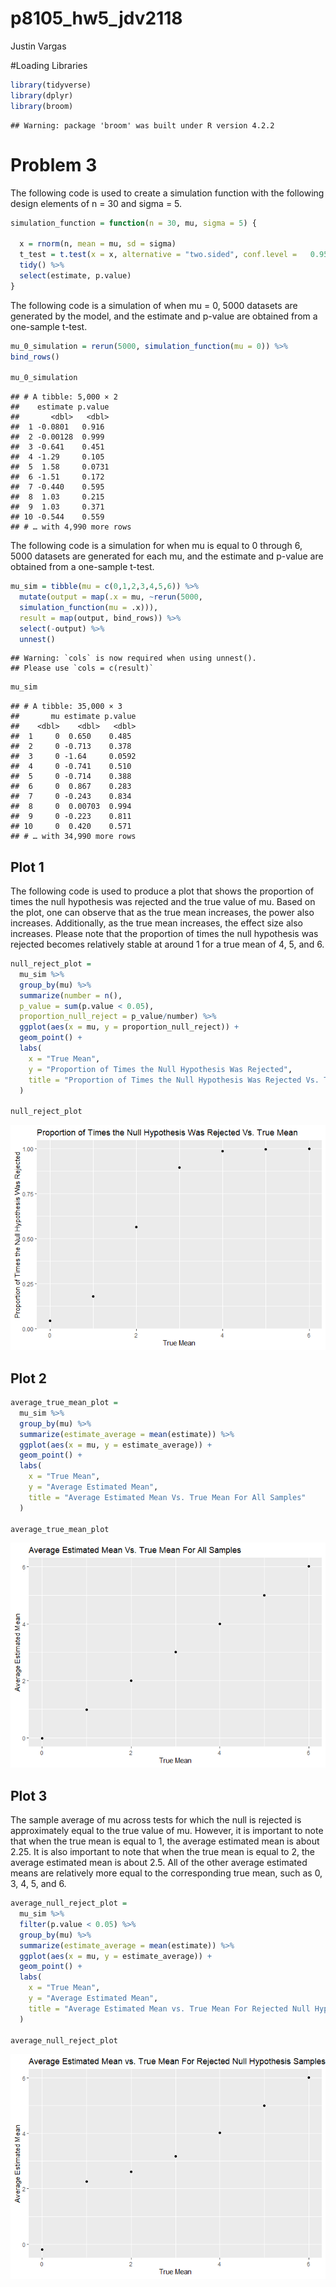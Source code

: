 p8105_hw5_jdv2118
================
Justin Vargas

\#Loading Libraries

``` r
library(tidyverse)
library(dplyr)
library(broom)
```

    ## Warning: package 'broom' was built under R version 4.2.2

# Problem 3

The following code is used to create a simulation function with the
following design elements of n = 30 and sigma = 5.

``` r
simulation_function = function(n = 30, mu, sigma = 5) {
  
  x = rnorm(n, mean = mu, sd = sigma)
  t_test = t.test(x = x, alternative = "two.sided", conf.level =   0.95) %>%
  tidy() %>%
  select(estimate, p.value)
} 
```

The following code is a simulation of when mu = 0, 5000 datasets are
generated by the model, and the estimate and p-value are obtained from a
one-sample t-test.

``` r
mu_0_simulation = rerun(5000, simulation_function(mu = 0)) %>%
bind_rows()

mu_0_simulation
```

    ## # A tibble: 5,000 × 2
    ##    estimate p.value
    ##       <dbl>   <dbl>
    ##  1 -0.0801   0.916 
    ##  2 -0.00128  0.999 
    ##  3 -0.641    0.451 
    ##  4 -1.29     0.105 
    ##  5  1.58     0.0731
    ##  6 -1.51     0.172 
    ##  7 -0.440    0.595 
    ##  8  1.03     0.215 
    ##  9  1.03     0.371 
    ## 10 -0.544    0.559 
    ## # … with 4,990 more rows

The following code is a simulation for when mu is equal to 0 through 6,
5000 datasets are generated for each mu, and the estimate and p-value
are obtained from a one-sample t-test.

``` r
mu_sim = tibble(mu = c(0,1,2,3,4,5,6)) %>%
  mutate(output = map(.x = mu, ~rerun(5000,
  simulation_function(mu = .x))),
  result = map(output, bind_rows)) %>%
  select(-output) %>%
  unnest()
```

    ## Warning: `cols` is now required when using unnest().
    ## Please use `cols = c(result)`

``` r
mu_sim
```

    ## # A tibble: 35,000 × 3
    ##       mu estimate p.value
    ##    <dbl>    <dbl>   <dbl>
    ##  1     0  0.650    0.485 
    ##  2     0 -0.713    0.378 
    ##  3     0 -1.64     0.0592
    ##  4     0 -0.741    0.510 
    ##  5     0 -0.714    0.388 
    ##  6     0  0.867    0.283 
    ##  7     0 -0.243    0.834 
    ##  8     0  0.00703  0.994 
    ##  9     0 -0.223    0.811 
    ## 10     0  0.420    0.571 
    ## # … with 34,990 more rows

## Plot 1

The following code is used to produce a plot that shows the proportion
of times the null hypothesis was rejected and the true value of mu.
Based on the plot, one can observe that as the true mean increases, the
power also increases. Additionally, as the true mean increases, the
effect size also increases. Please note that the proportion of times the
null hypothesis was rejected becomes relatively stable at around 1 for a
true mean of 4, 5, and 6.

``` r
null_reject_plot = 
  mu_sim %>%
  group_by(mu) %>%
  summarize(number = n(),
  p_value = sum(p.value < 0.05),
  proportion_null_reject = p_value/number) %>%
  ggplot(aes(x = mu, y = proportion_null_reject)) + 
  geom_point() +
  labs(
    x = "True Mean", 
    y = "Proportion of Times the Null Hypothesis Was Rejected",
    title = "Proportion of Times the Null Hypothesis Was Rejected Vs. True Mean"
  )

null_reject_plot
```

![](p8105_hw5_jdv2118_files/figure-gfm/unnamed-chunk-5-1.png)<!-- -->

## Plot 2

``` r
average_true_mean_plot = 
  mu_sim %>%
  group_by(mu) %>%
  summarize(estimate_average = mean(estimate)) %>%
  ggplot(aes(x = mu, y = estimate_average)) + 
  geom_point() +
  labs(
    x = "True Mean", 
    y = "Average Estimated Mean", 
    title = "Average Estimated Mean Vs. True Mean For All Samples"
  )

average_true_mean_plot 
```

![](p8105_hw5_jdv2118_files/figure-gfm/unnamed-chunk-6-1.png)<!-- -->

## Plot 3

The sample average of mu across tests for which the null is rejected is
approximately equal to the true value of mu. However, it is important to
note that when the true mean is equal to 1, the average estimated mean
is about 2.25. It is also important to note that when the true mean is
equal to 2, the average estimated mean is about 2.5. All of the other
average estimated means are relatively more equal to the corresponding
true mean, such as 0, 3, 4, 5, and 6.

``` r
average_null_reject_plot =
  mu_sim %>%
  filter(p.value < 0.05) %>%
  group_by(mu) %>%
  summarize(estimate_average = mean(estimate)) %>%
  ggplot(aes(x = mu, y = estimate_average)) + 
  geom_point() +
  labs(
    x = "True Mean", 
    y = "Average Estimated Mean",
    title = "Average Estimated Mean vs. True Mean For Rejected Null Hypothesis Samples"
  )
  
average_null_reject_plot
```

![](p8105_hw5_jdv2118_files/figure-gfm/unnamed-chunk-7-1.png)<!-- -->
